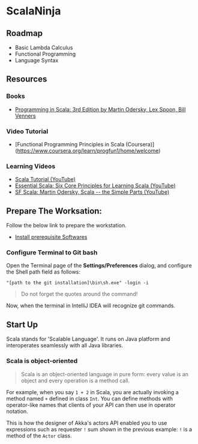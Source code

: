 # ScalaNinja

## Roadmap

* Basic Lambda Calculus
* Functional Programming
* Language Syntax

## Resources

### Books
* [Programming in Scala: 3rd Edition by Martin Odersky, Lex Spoon, Bill Venners](https://www.amazon.com/Programming-Scala-Updated-2-12/dp/0981531687/ref=sr_1_1?s=books&ie=UTF8&qid=1486985609&sr=1-1&keywords=Programming+in+Scala)

### Video Tutorial
* [Functional Programming Principles in Scala (Coursera)] (https://www.coursera.org/learn/progfun1/home/welcome)

### Learning Videos

* [Scala Tutorial (YouTube)](https://www.youtube.com/watch?v=DzFt0YkZo8M)
* [Essential Scala: Six Core Principles for Learning Scala (YouTube)](https://www.youtube.com/watch?v=J8wUy1XxL5o)
* [SF Scala: Martin Odersky, Scala -- the Simple Parts (YouTube)](https://www.youtube.com/watch?v=ecekSCX3B4Q&t=2288s)

## Prepare The Worksation:

Follow the below link to prepare the workstation.
- [Install prerequisite Softwares](https://www.coursera.org/learn/progfun1/supplement/BNOBK/tools-setup-please-read)

### Configure Terminal to Git bash
Open the Terminal page of the **Settings/Preferences** dialog, and configure the Shell path field as follows:

`"[path to the git installation]\bin\sh.exe" -login -i`

>Do not forget the quotes around the command!

Now, when the terminal in IntelliJ IDEA will recognize git commands.

## Start Up

Scala stands for 'Scalable Language'. It runs on Java platform and interoperates seamlessly with all Java libraries.

### Scala is object-oriented

>Scala is an object-oriented language in pure form: every value is an object and every operation is a method call.

For example, when you say `1 + 2` in Scala, you are actually invoking a method named `+` defined in class `Int`. You can define methods with operator-like names that clients of your API can then use in operator notation. 

This is how the designer of Akka's actors API enabled you to use expressions such as requester `!` sum shown in the previous example: `!` is a method of the `Actor` class.

